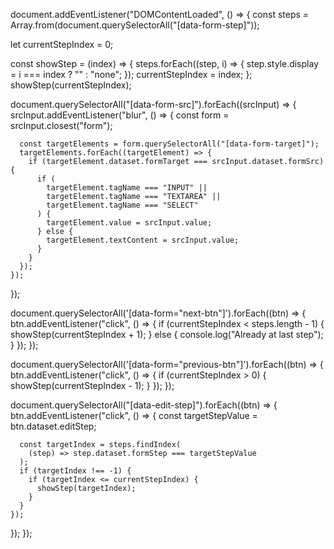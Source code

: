 <script>

document.addEventListener("DOMContentLoaded", () => {
  const steps = Array.from(document.querySelectorAll("[data-form-step]"));
  let currentStepIndex = 0;

  const showStep = (index) => {
    steps.forEach((step, i) => {
      step.style.display = i === index ? "" : "none";
    });
    currentStepIndex = index;
  };

  showStep(currentStepIndex);

  document.querySelectorAll("[data-form-src]").forEach(srcInput => {
    srcInput.addEventListener("blur", () => {
      const form = srcInput.closest("form");
      if (!form) return;

      const targetInputs = form.querySelectorAll("[data-form-target]");
      targetInputs.forEach(targetInput => {
        if (targetInput.dataset.formTarget === srcInput.dataset.formSrc) {
          targetInput.value = srcInput.value;
        }
      });
    });
  });

  document.querySelectorAll('[data-form="next-btn"]').forEach(btn => {
    btn.addEventListener("click", () => {
      if (currentStepIndex < steps.length - 1) {
        showStep(currentStepIndex + 1);
      }
    });
  });

  document.querySelectorAll('[data-form="previous-btn"]').forEach(btn => {
    btn.addEventListener("click", () => {
      if (currentStepIndex > 0) {
        showStep(currentStepIndex - 1);
      }
    });
  });

  document.querySelectorAll("[data-edit-step]").forEach(btn => {
    btn.addEventListener("click", () => {
      const targetStepValue = btn.dataset.editStep;
      const targetIndex = steps.findIndex(step => step.dataset.formStep === targetStepValue);

      if (targetIndex !== -1 && targetIndex <= currentStepIndex) {
        showStep(targetIndex);
      }
    });
  });
});


</script>





document.addEventListener("DOMContentLoaded", () => {
  const steps = Array.from(document.querySelectorAll("[data-form-step]"));

  let currentStepIndex = 0;

  const showStep = (index) => {
    steps.forEach((step, i) => {
      step.style.display = i === index ? "" : "none";
    });
    currentStepIndex = index;
  };
  showStep(currentStepIndex);
  
  
  
  

  document.querySelectorAll("[data-form-src]").forEach((srcInput) => {
    srcInput.addEventListener("blur", () => {
      const form = srcInput.closest("form");

      const targetElements = form.querySelectorAll("[data-form-target]");
      targetElements.forEach((targetElement) => {
        if (targetElement.dataset.formTarget === srcInput.dataset.formSrc) {
          if (
            targetElement.tagName === "INPUT" ||
            targetElement.tagName === "TEXTAREA" ||
            targetElement.tagName === "SELECT"
          ) {
            targetElement.value = srcInput.value;
          } else {
            targetElement.textContent = srcInput.value;
          }
        }
      });
    });
  });





  document.querySelectorAll('[data-form="next-btn"]').forEach((btn) => {
    btn.addEventListener("click", () => {
      if (currentStepIndex < steps.length - 1) {
        showStep(currentStepIndex + 1);
      } else {
        console.log("Already at last step");
      }
    });
  });

  document.querySelectorAll('[data-form="previous-btn"]').forEach((btn) => {
    btn.addEventListener("click", () => {
      if (currentStepIndex > 0) {
        showStep(currentStepIndex - 1);
      }
    });
  });

  document.querySelectorAll("[data-edit-step]").forEach((btn) => {
    btn.addEventListener("click", () => {
      const targetStepValue = btn.dataset.editStep;

      const targetIndex = steps.findIndex(
        (step) => step.dataset.formStep === targetStepValue
      );
      if (targetIndex !== -1) {
        if (targetIndex <= currentStepIndex) {
          showStep(targetIndex);
        }
      }
    });
  });
});
